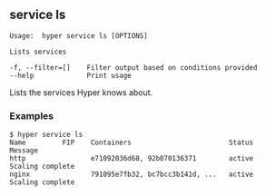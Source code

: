 ## service ls

    Usage:	hyper service ls [OPTIONS]
    
    Lists services
    
    -f, --filter=[]    Filter output based on conditions provided
    --help             Print usage

Lists the services Hyper knows about.

### Examples

    $ hyper service ls
    Name         FIP    Containers                        Status              Message
    http                e71092036d68, 92b070136371        active              Scaling complete
    nginx               791095e7fb32, bc7bcc3b141d, ...   active              Scaling complete
